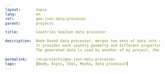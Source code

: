 ```yaml
---
layout:       topic
lang:         en
ref:          geo-json-data-processor
parent:       projects

title:        Countries GeoJson data processor

description:  Node based data processor, merges two sets of data into one.
              It provides each country geometry and different properties such as country name and capital as well as population, lat/lng, area, etc
              The generated data is used by another of my project, the game "World Geography Game".
                
permalink:    /en/projects/geo-json-data-processor
tags:         [Node, Async, Chai, Mocha, data processor]
---
```

